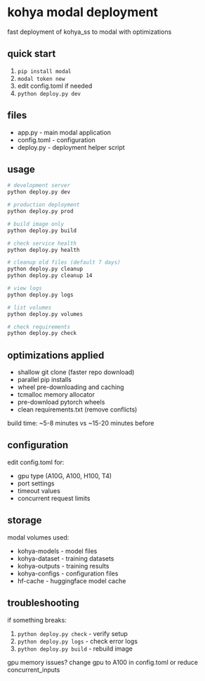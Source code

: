 # kohya modal deployment

fast deployment of kohya_ss to modal with optimizations

## quick start

1. `pip install modal`
2. `modal token new`
3. edit config.toml if needed
4. `python deploy.py dev`

## files

- app.py - main modal application
- config.toml - configuration
- deploy.py - deployment helper script

## usage

```bash
# development server
python deploy.py dev

# production deployment
python deploy.py prod

# build image only
python deploy.py build

# check service health
python deploy.py health

# cleanup old files (default 7 days)
python deploy.py cleanup
python deploy.py cleanup 14

# view logs
python deploy.py logs

# list volumes
python deploy.py volumes

# check requirements
python deploy.py check
```

## optimizations applied

- shallow git clone (faster repo download)
- parallel pip installs 
- wheel pre-downloading and caching
- tcmalloc memory allocator
- pre-download pytorch wheels
- clean requirements.txt (remove conflicts)

build time: ~5-8 minutes vs ~15-20 minutes before

## configuration

edit config.toml for:
- gpu type (A10G, A100, H100, T4)
- port settings
- timeout values
- concurrent request limits

## storage

modal volumes used:
- kohya-models - model files
- kohya-dataset - training datasets
- kohya-outputs - training results
- kohya-configs - configuration files  
- hf-cache - huggingface model cache

## troubleshooting

if something breaks:
1. `python deploy.py check` - verify setup
2. `python deploy.py logs` - check error logs
3. `python deploy.py build` - rebuild image

gpu memory issues? change gpu to A100 in config.toml or reduce concurrent_inputs
